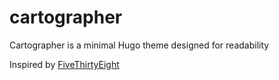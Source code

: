 # cartographer

Cartographer is a minimal Hugo theme designed for readability

Inspired by [FiveThirtyEight](https://fivethirtyeight.com/)
